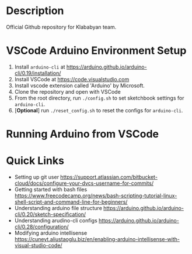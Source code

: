 # Description
Official Github repository for Klababyan team.

# VSCode Arduino Environment Setup
1. Install `arduino-cli` at https://arduino.github.io/arduino-cli/0.19/installation/
1. Install VSCode at https://code.visualstudio.com
1. Install vscode extension called 'Arduino' by Microsoft.
1. Clone the repository and open with VSCode
1. From the root directory, run `./config.sh` to set sketchbook settings for `arduino-cli`.
1. [**Optional**] run `./reset_config.sh` to reset the configs for `arduino-cli`.

# Running Arduino from VSCode


# Quick Links
- Setting up git user https://support.atlassian.com/bitbucket-cloud/docs/configure-your-dvcs-username-for-commits/
- Getting started with bash files https://www.freecodecamp.org/news/bash-scripting-tutorial-linux-shell-script-and-command-line-for-beginners/
- Understanding arduino file structure https://arduino.github.io/arduino-cli/0.20/sketch-specification/
- Understanding arudino-cli configs https://arduino.github.io/arduino-cli/0.28/configuration/
- Modifying arduino intellisense https://cuneyt.aliustaoglu.biz/en/enabling-arduino-intellisense-with-visual-studio-code/
